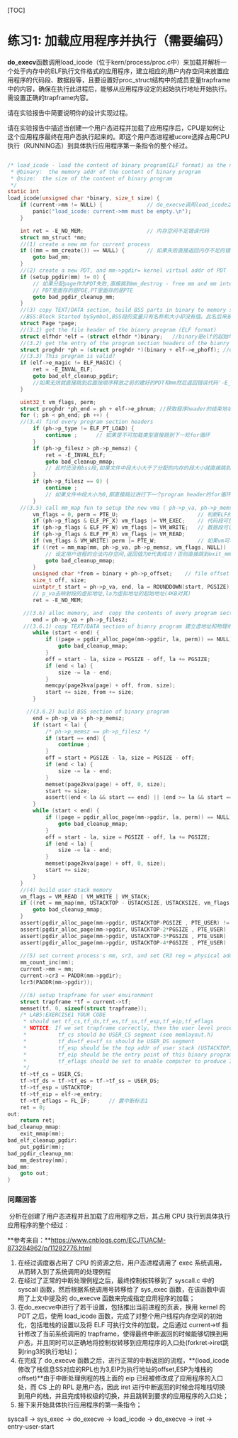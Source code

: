 [TOC]



# **练习1: 加载应用程序并执行（需要编码）**

**do_execv**函数调用load_icode（位于kern/process/proc.c中）来加载并解析一个处于内存中的ELF执行文件格式的应用程序，建立相应的用户内存空间来放置应用程序的代码段、数据段等，且要设置好proc_struct结构中的成员变量trapframe中的内容，确保在执行此进程后，能够从应用程序设定的起始执行地址开始执行。需设置正确的trapframe内容。

请在实验报告中简要说明你的设计实现过程。

请在实验报告中描述当创建一个用户态进程并加载了应用程序后，CPU是如何让这个应用程序最终在用户态执行起来的。即这个用户态进程被ucore选择占用CPU执行（RUNNING态）到具体执行应用程序第一条指令的整个经过。

```c

/* load_icode - load the content of binary program(ELF format) as the new content of current process
 * @binary:  the memory addr of the content of binary program
 * @size:  the size of the content of binary program
 */
static int
load_icode(unsigned char *binary, size_t size) {
    if (current->mm != NULL) {				// do_execve调用load_icode之前对mm进行了清空,所以这里一定要保证是空的
        panic("load_icode: current->mm must be empty.\n");
    }

    int ret = -E_NO_MEM;					// 内存空间不足错误代码
    struct mm_struct *mm;
    //(1) create a new mm for current process
    if ((mm = mm_create()) == NULL) {		// 如果失败直接返回内存不足的错误代码'-E_NO_MEM'
        goto bad_mm;
    }
    //(2) create a new PDT, and mm->pgdir= kernel virtual addr of PDT
    if (setup_pgdir(mm) != 0) {				
        // 如果分配page作为PDT失败,直接跳到mm_destroy - free mm and mm internal fields,然后还是返回内存不足的错误代码
        // PDT里面存的是PDE,PT里面存的是PTE
        goto bad_pgdir_cleanup_mm;
    }
    //(3) copy TEXT/DATA section, build BSS parts in binary to memory space of process
    //BSS:Block Started bySymbol,BSS段的变量只有名称和大小却没有值。此名后来被许多文件格式使用，包括PE。“以符号开始的块”指的是编译器处理未初始化数据的地方。BSS节不包含任何数据，只是简单的维护开始和结束的地址，以便内存区能在运行时被有效地清零。BSS节在应用程序的二进制映象文件中并不存在。bss段（Block Started by Symbolsegment）通常是指用来存放程序中未初始化的全局变量的一块内存区域，一般在初始化时bss段部分将会清零。bss段属于静态内存分配，即程序一开始就将其清零了。
    struct Page *page;
    //(3.1) get the file header of the bianry program (ELF format)
    struct elfhdr *elf = (struct elfhdr *)binary;	//binary是elf的起始地址
    //(3.2) get the entry of the program section headers of the bianry program (ELF format)
    struct proghdr *ph = (struct proghdr *)(binary + elf->e_phoff);	//e_phoff是程序header的位置
    //(3.3) This program is valid?
    if (elf->e_magic != ELF_MAGIC) {
        ret = -E_INVAL_ELF;
        goto bad_elf_cleanup_pgdir;	
        //如果无效就直接跳到后面按顺序释放之前的建好的PDT和mm然后返回错误代码'-E_INVAL_ELF'
    }

    uint32_t vm_flags, perm;
    struct proghdr *ph_end = ph + elf->e_phnum;	//获取程序header的结束地址(可能多个program header)
    for (; ph < ph_end; ph ++) {
    //(3.4) find every program section headers
        if (ph->p_type != ELF_PT_LOAD) {
            continue ;		// 如果是不可加载类型直接跳到下一轮for循环
        }
        if (ph->p_filesz > ph->p_memsz) {
            ret = -E_INVAL_ELF;
            goto bad_cleanup_mmap;
            // 此时还没有bss段,如果文件中段大小大于了分配的内存的段大小就直接跳到exit_mmap(mm)删除用户进程的合法内存空间然后就是类似的释放PDT和mm,返回错误代码'-E_INVAL_ELF'
        }
        if (ph->p_filesz == 0) {
            continue ;
            // 如果文件中段大小为0,那直接跳过进行下一个program header的for循环
        }
    //(3.5) call mm_map fun to setup the new vma ( ph->p_va, ph->p_memsz)
        vm_flags = 0, perm = PTE_U;							// 判断ELF的program flags赋予相应的vm的flags
        if (ph->p_flags & ELF_PF_X) vm_flags |= VM_EXEC;	// 代码段可执行
        if (ph->p_flags & ELF_PF_W) vm_flags |= VM_WRITE;	// 数据段可读写
        if (ph->p_flags & ELF_PF_R) vm_flags |= VM_READ;
        if (vm_flags & VM_WRITE) perm |= PTE_W;				// 如果vm可写就置PTE对应标志位PTE_W
        if ((ret = mm_map(mm, ph->p_va, ph->p_memsz, vm_flags, NULL)) != 0) {
            // 设定用户进程的合法内存空间,返回值为0代表成功！否则直接跳到exit_mmap(mm)按照一样的流程删除用户进程的合法内存空间、清除之前的mm、PDT
            goto bad_cleanup_mmap;
        }
        unsigned char *from = binary + ph->p_offset;	// file offset of segment
        size_t off, size;
        uintptr_t start = ph->p_va, end, la = ROUNDDOWN(start, PGSIZE);
		// p_va去映射段的虚拟地址,la为虚拟地址的起始地址(4KB对其)
        ret = -E_NO_MEM;

     //(3.6) alloc memory, and  copy the contents of every program section (from, from+end) to process's memory (la, la+end)
        end = ph->p_va + ph->p_filesz;	
     //(3.6.1) copy TEXT/DATA section of bianry program	建立虚地址和物理地址映射关系 把section内容拷贝进来
        while (start < end) {
            if ((page = pgdir_alloc_page(mm->pgdir, la, perm)) == NULL) {
                goto bad_cleanup_mmap;
            }
            off = start - la, size = PGSIZE - off, la += PGSIZE;
            if (end < la) {
                size -= la - end;
            }
            memcpy(page2kva(page) + off, from, size);
            start += size, from += size;
        }

      //(3.6.2) build BSS section of binary program
        end = ph->p_va + ph->p_memsz;
        if (start < la) {
            /* ph->p_memsz == ph->p_filesz */
            if (start == end) {
                continue ;
            }
            off = start + PGSIZE - la, size = PGSIZE - off;
            if (end < la) {
                size -= la - end;
            }
            memset(page2kva(page) + off, 0, size);
            start += size;
            assert((end < la && start == end) || (end >= la && start == la));
        }
        while (start < end) {
            if ((page = pgdir_alloc_page(mm->pgdir, la, perm)) == NULL) {
                goto bad_cleanup_mmap;
            }
            off = start - la, size = PGSIZE - off, la += PGSIZE;
            if (end < la) {
                size -= la - end;
            }
            memset(page2kva(page) + off, 0, size);
            start += size;
        }
    }
    //(4) build user stack memory
    vm_flags = VM_READ | VM_WRITE | VM_STACK;
    if ((ret = mm_map(mm, USTACKTOP - USTACKSIZE, USTACKSIZE, vm_flags, NULL)) != 0) {
        goto bad_cleanup_mmap;
    }
    assert(pgdir_alloc_page(mm->pgdir, USTACKTOP-PGSIZE , PTE_USER) != NULL);
    assert(pgdir_alloc_page(mm->pgdir, USTACKTOP-2*PGSIZE , PTE_USER) != NULL);
    assert(pgdir_alloc_page(mm->pgdir, USTACKTOP-3*PGSIZE , PTE_USER) != NULL);
    assert(pgdir_alloc_page(mm->pgdir, USTACKTOP-4*PGSIZE , PTE_USER) != NULL);
    
    //(5) set current process's mm, sr3, and set CR3 reg = physical addr of Page Directory
    mm_count_inc(mm);
    current->mm = mm;
    current->cr3 = PADDR(mm->pgdir);
    lcr3(PADDR(mm->pgdir));

    //(6) setup trapframe for user environment
    struct trapframe *tf = current->tf;
    memset(tf, 0, sizeof(struct trapframe));
    /* LAB5:EXERCISE1 YOUR CODE
     * should set tf_cs,tf_ds,tf_es,tf_ss,tf_esp,tf_eip,tf_eflags
     * NOTICE: If we set trapframe correctly, then the user level process can return to USER MODE from kernel. So
     *          tf_cs should be USER_CS segment (see memlayout.h)
     *          tf_ds=tf_es=tf_ss should be USER_DS segment
     *          tf_esp should be the top addr of user stack (USTACKTOP)
     *          tf_eip should be the entry point of this binary program (elf->e_entry)
     *          tf_eflags should be set to enable computer to produce Interrupt
     */
    tf->tf_cs = USER_CS;
    tf->tf_ds = tf->tf_es = tf->tf_ss = USER_DS;
    tf->tf_esp = USTACKTOP;
    tf->tf_eip = elf->e_entry;
    tf->tf_eflags = FL_IF;		// 置中断标志1
    ret = 0;
out:
    return ret;
bad_cleanup_mmap:
    exit_mmap(mm);
bad_elf_cleanup_pgdir:
    put_pgdir(mm);
bad_pgdir_cleanup_mm:
    mm_destroy(mm);
bad_mm:
    goto out;
}
```

### **问题回答**

​      分析在创建了用户态进程并且加载了应用程序之后，其占用 CPU 执行到具体执行应用程序的整个经过：

**参考来自：**https://www.cnblogs.com/ECJTUACM-873284962/p/11282776.html

1.  在经过调度器占用了 CPU 的资源之后，用户态进程调用了 exec 系统调用，从而转入到了系统调用的处理例程
2.  在经过了正常的中断处理例程之后，最终控制权转移到了 syscall.c 中的 syscall 函数，然后根据系统调用号转移给了 sys_exec 函数，在该函数中调用了上文中提及的 do_execve 函数来完成指定应用程序的加载；
3.  在do_execve中进行了若干设置，包括推出当前进程的页表，换用 kernel 的 PDT 之后，使用 load_icode 函数，完成了对整个用户线程内存空间的初始化，包括堆栈的设置以及将 ELF 可执行文件的加载，之后通过 current->tf 指针修改了当前系统调用的 trapframe，使得最终中断返回的时候能够切换到用户态，并且同时可以正确地将控制权转移到应用程序的入口处(forkret→iret跳到ring3的执行地址)；
4.  在完成了 do_execve 函数之后，进行正常的中断返回的流程，**(load_icode修改了栈信息SS对应的RPL也为3,EIP为执行地址的offset,ESP为堆栈的offset)**由于中断处理例程的栈上面的 eip 已经被修改成了应用程序的入口处，而 CS 上的 RPL 是用户态，因此 iret 进行中断返回的时候会将堆栈切换到用户的栈，并且完成特权级的切换，并且跳转到要求的应用程序的入口处；
5.  接下来开始具体执行应用程序的第一条指令；

syscall $\rightarrow$ sys_exec $\rightarrow$ do_execve $\rightarrow$ load_icode $\rightarrow$ do_execve $\rightarrow$ iret $\rightarrow$ entry-user-start